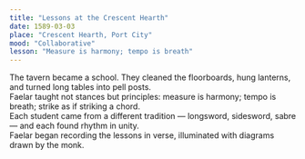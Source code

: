 ```yaml
---
title: "Lessons at the Crescent Hearth"
date: 1589-03-03
place: "Crescent Hearth, Port City"
mood: "Collaborative"
lesson: "Measure is harmony; tempo is breath"
---
```


The tavern became a school. They cleaned the floorboards, hung lanterns, and turned long tables into pell posts.  
Faelar taught not stances but principles: measure is harmony; tempo is breath; strike as if striking a chord.  
Each student came from a different tradition — longsword, sidesword, sabre — and each found rhythm in unity.  
Faelar began recording the lessons in verse, illuminated with diagrams drawn by the monk.

